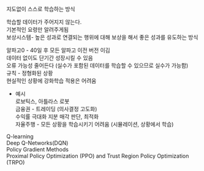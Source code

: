 
지도없이 스스로 학습하는 방식</br>

학습할 데이터가 주어지지 않는다.</br>
기본적인 요령만 알려주게됨</br>
보상시스템- 높은 성과로 연결되는 행위에 대해 보상을 해서 좋은 성과를 유도하는 방식</br>

알파고0 - 40일 후 모든 알파고 이전 버전 이김</br>
데이터 없이도 단기간 성장시킬 수 있음</br>
오류 가능성 줄어든다 (실수가 포함된 데이터를 학습할 수 있으므로 실수가 가능함)</br>
규칙 - 정형화된 상황</br>
현실적인 상황에 강화학습 적용은 어려움</br>

- 예시</br>
로보틱스, 아틀라스 로봇</br>
금융권 - 트레이딩 (의사결정 고도화)</br>
수익률 극대화 지분 매각 판단, 최적화</br>
자율주행 - 모든 상황을 학습시키기 어려움 (시뮬레이션, 상황에서 학습)</br>

Q-learning</br>
Deep Q-Networks(DQN)</br>
Policy Gradient Methods</br>
Proximal Policy Optimization (PPO) and Trust Region Policy Optimization (TRPO)</br>
